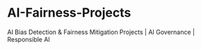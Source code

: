 # AI-Fairness-Projects
AI Bias Detection &amp; Fairness Mitigation Projects | AI Governance | Responsible AI
